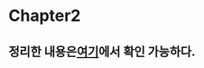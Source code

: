 # Chapter2
## 정리한 내용은[여기](https://github.com/TeamCrazyPerformance/StupidAlgorithm/blob/master/%ED%95%A8%ED%83%9C%EC%98%81/Chapter2/README.md)에서 확인 가능하다.
